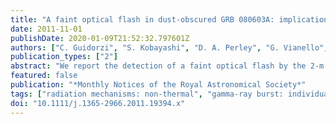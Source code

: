 ```yaml
---
title: "A faint optical flash in dust-obscured GRB 080603A: implications for GRB prompt emission mechanisms"
date: 2011-11-01
publishDate: 2020-01-09T21:52:32.797601Z
authors: ["C. Guidorzi", "S. Kobayashi", "D. A. Perley", "G. Vianello", "J. S. Bloom", "P. Chandra", "D. A. Kann", "W. Li", "C. G. Mundell", "A. Pozanenko", "J. X. Prochaska", "K. Antoniuk", "D. Bersier", "A. V. Filippenko", "D. A. Frail", "A. Gomboc", "E. Klunko", "A. Melandri", "S. Mereghetti", "A. N. Morgan", "P. T. O'Brien", "V. Rumyantsev", "R. J. Smith", "I. A. Steele", "N. R. Tanvir", "A. Volnova"]
publication_types: ["2"]
abstract: "We report the detection of a faint optical flash by the 2-m Faulkes Telescope North simultaneously with the second of two prompt γ-ray pulses in INTEGRAL gamma-ray burst (GRB) 080603A, beginning at t$_rest$= 37 s after the onset of the GRB. This optical flash appears to be distinct from the subsequent emerging afterglow emission, for which we present comprehensive broad-band radio to X-ray light curves to 13 d post-burst and rigorously test the standard fireball model. The intrinsic extinction towards GRB 080603A is high (A$_V, z$= 0.8 mag), and the well-sampled X-ray-to-near-infrared spectral energy distribution is interesting in requiring an LMC2 extinction profile, in contrast to the majority of GRBs. Comparison of the γ-ray and extinction- corrected optical flux densities of the flash rules out an inverse-Compton origin for the prompt γ-rays; instead, we suggest that the optical flash could originate from the inhomogeneity of the relativistic flow. In this scenario, a large velocity irregularity in the flow produces the prompt γ-rays, followed by a milder internal shock at a larger radius that would cause the optical flash. Flat γ-ray spectra, roughly F∝ν$^-0.1$, are observed in many GRBs. If the flat spectrum extends down to the optical band in GRB 080603A, the optical flare could be explained as the low-energy tail of the γ-ray emission. If this is indeed the case, it provides an important clue to understanding the nature of the emission process in the prompt phase of GRBs and highlights the importance of deep (R &gt; 20 mag), rapid follow-up observations capable of detecting faint, prompt optical emission."
featured: false
publication: "*Monthly Notices of the Royal Astronomical Society*"
tags: ["radiation mechanisms: non-thermal", "gamma-ray burst: individual: GRB 080603A", "Astrophysics - High Energy Astrophysical Phenomena"]
doi: "10.1111/j.1365-2966.2011.19394.x"
---
```


